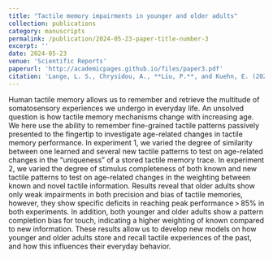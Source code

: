 ```yaml
---
title: "Tactile memory impairments in younger and older adults"
collection: publications
category: manuscripts
permalink: /publication/2024-05-23-paper-title-number-3
excerpt: ''
date: 2024-05-23
venue: 'Scientific Reports'
paperurl: 'http://academicpages.github.io/files/paper3.pdf'
citation: 'Lange, L. S., Chrysidou, A., **Liu, P.**, and Kuehn, E. (2024). Tactile memory impairments in younger and older adults. Scientific Reports, 14(1), 11766.'
---
```


Human tactile memory allows us to remember and retrieve the multitude of somatosensory experiences we undergo in everyday life. An unsolved question is how tactile memory mechanisms change with increasing age. We here use the ability to remember fine-grained tactile patterns passively presented to the fingertip to investigate age-related changes in tactile memory performance. In experiment 1, we varied the degree of similarity between one learned and several new tactile patterns to test on age-related changes in the “uniqueness” of a stored tactile memory trace. In experiment 2, we varied the degree of stimulus completeness of both known and new tactile patterns to test on age-related changes in the weighting between known and novel tactile information. Results reveal that older adults show only weak impairments in both precision and bias of tactile memories, however, they show specific deficits in reaching peak performance > 85% in both experiments. In addition, both younger and older adults show a pattern completion bias for touch, indicating a higher weighting of known compared to new information. These results allow us to develop new models on how younger and older adults store and recall tactile experiences of the past, and how this influences their everyday behavior.